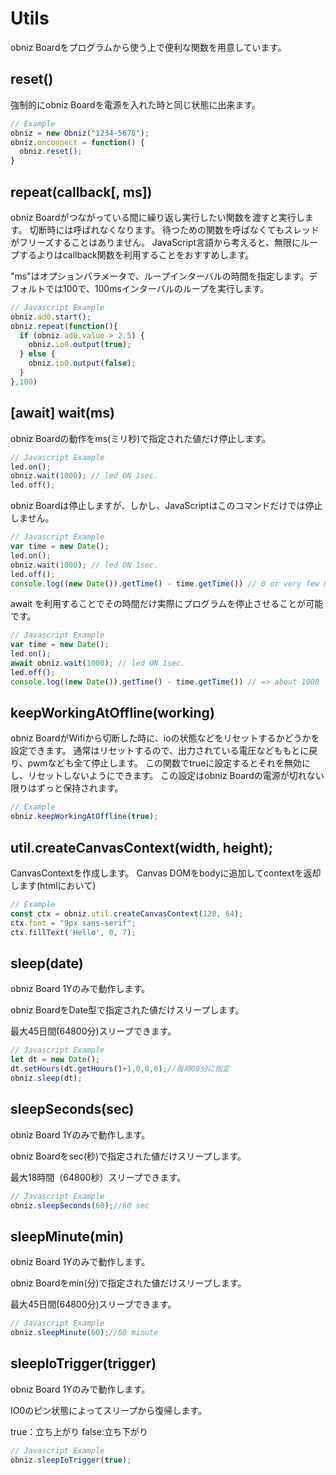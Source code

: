 # Utils
obniz Boardをプログラムから使う上で便利な関数を用意しています。

## reset()
強制的にobniz Boardを電源を入れた時と同じ状態に出来ます。

```Javascript
// Example
obniz = new Obniz("1234-5678");
obniz.onconnect = function() {
  obniz.reset();
}
```

## repeat(callback[, ms])
obniz Boardがつながっている間に繰り返し実行したい関数を渡すと実行します。
切断時には呼ばれなくなります。
待つための関数を呼ばなくてもスレッドがフリーズすることはありません。
JavaScript言語から考えると、無限にループするよりはcallback関数を利用することをおすすめします。

"ms"はオプションパラメータで、ループインターバルの時間を指定します。デフォルトでは100で、100msインターバルのループを実行します。
```Javascript
// Javascript Example
obniz.ad0.start();
obniz.repeat(function(){
  if (obniz.ad0.value > 2.5) {
    obniz.io0.output(true);
  } else {
    obniz.io0.output(false);
  }
},100) 
```
## [await] wait(ms)
obniz Boardの動作をms(ミリ秒)で指定された値だけ停止します。
```Javascript
// Javascript Example
led.on();
obniz.wait(1000); // led ON 1sec.
led.off();
```
obniz Boardは停止しますが、しかし、JavaScriptはこのコマンドだけでは停止しません。
```Javascript
// Javascript Example
var time = new Date();
led.on();
obniz.wait(1000); // led ON 1sec.
led.off();
console.log((new Date()).getTime() - time.getTime()) // 0 or very few ms. not 1000ms.
```
await を利用することでその時間だけ実際にプログラムを停止させることが可能です。
```Javascript
// Javascript Example
var time = new Date();
led.on();
await obniz.wait(1000); // led ON 1sec.
led.off();
console.log((new Date()).getTime() - time.getTime()) // => about 1000
```

## keepWorkingAtOffline(working)
obniz BoardがWifiから切断した時に、ioの状態などをリセットするかどうかを設定できます。
通常はリセットするので、出力されている電圧などももとに戻り、pwmなども全て停止します。
この関数でtrueに設定するとそれを無効にし、リセットしないようにできます。
この設定はobniz Boardの電源が切れない限りはずっと保持されます。
```Javascript
// Example
obniz.keepWorkingAtOffline(true);
```

## util.createCanvasContext(width, height);
CanvasContextを作成します。
Canvas DOMをbodyに追加してcontextを返却します(htmlにおいて)

```Javascript
// Example
const ctx = obniz.util.createCanvasContext(128, 64);
ctx.font = "9px sans-serif";
ctx.fillText('Hello', 0, 7);
```
## sleep(date)
obniz Board 1Yのみで動作します。

obniz BoardをDate型で指定された値だけスリープします。

最大45日間(64800分)スリープできます。
```Javascript
// Javascript Example
let dt = new Date();
dt.setHours(dt.getHours()+1,0,0,0);//毎時00分に指定
obniz.sleep(dt);
```
## sleepSeconds(sec)
obniz Board 1Yのみで動作します。

obniz Boardをsec(秒)で指定された値だけスリープします。

最大18時間（64800秒）スリープできます。
```Javascript
// Javascript Example
obniz.sleepSeconds(60);//60 sec
```
## sleepMinute(min)
obniz Board 1Yのみで動作します。

obniz Boardをmin(分)で指定された値だけスリープします。

最大45日間(64800分)スリープできます。
```Javascript
// Javascript Example
obniz.sleepMinute(60);//60 minute
```
## sleepIoTrigger(trigger)
obniz Board 1Yのみで動作します。

IO0のピン状態によってスリープから復帰します。

true：立ち上がり
false:立ち下がり

```Javascript
// Javascript Example
obniz.sleepIoTrigger(true);
```